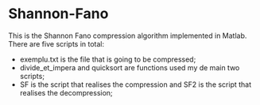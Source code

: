 # Shannon-Fano
This is the Shannon Fano compression algorithm implemented in Matlab.
There are five scripts in total:
- exemplu.txt is the file that is going to be compressed;
- divide_et_impera and quicksort are functions used my de main two scripts;
- SF is the script that realises the compression and SF2 is the script that realises the decompression;
